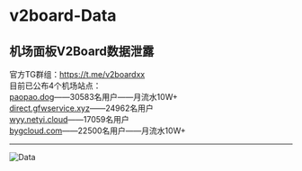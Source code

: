 # v2board-Data

## 机场面板V2Board数据泄露

官方TG群组：https://t.me/v2boardxx<br>
目前已公布4个机场站点：<br>
[paopao.dog](https://www.paopao.dog/)——30583名用户——月流水10W+<br>
[direct.gfwservice.xyz]( http://direct.gfwservice.xyz/)——24962名用户<br>
[wyy.netyi.cloud]( https://wyy.netyi.cloud/)——17059名用户<br>
[bygcloud.com]( https://bygcloud.com/)——22500名用户——月流水10W+<br>

---

![Data](https://s1.locimg.com/2022/12/15/248896cc7a295.png)
